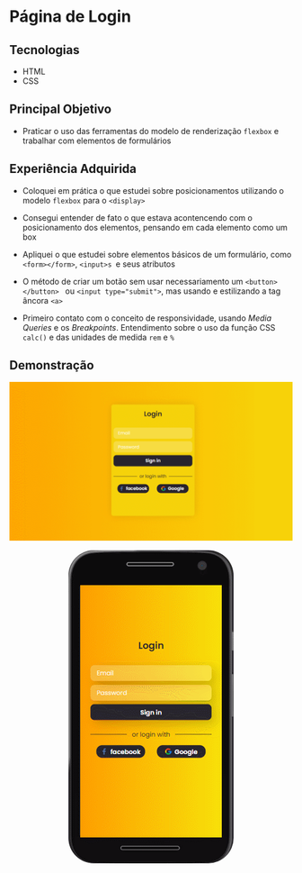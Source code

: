 # Página de Login

## Tecnologias 
* HTML
* CSS

## Principal Objetivo 
* Praticar o uso das ferramentas do modelo de renderização ``flexbox`` e trabalhar com elementos de formulários

## Experiência Adquirida 
* Coloquei em prática o que estudei sobre posicionamentos utilizando o modelo ``flexbox`` para o ``<display>``

* Consegui entender de fato o que estava acontencendo com o posicionamento dos elementos, pensando em cada elemento como um box

* Apliquei o que estudei sobre elementos básicos de um formulário, como ``<form></form>``, ``<input>s ``e seus atributos

* O método de criar um botão sem usar necessariamento um ``<button></button> `` ou ``<input type="submit">``, mas usando e estilizando a tag âncora ``<a>``

* Primeiro contato com o conceito de responsividade, usando <em>Media Queries</em> e os <em>Breakpoints</em>. Entendimento sobre o uso da função CSS ``calc()`` e das unidades de medida ``rem`` e ``%``

## Demonstração
<p align="center">
  <img alt="Demo" src="demo-version2.gif">
</p>

<p align="center">
  <img alt="Demo" src="demo-mobile-version2.gif" style="border-radius: 45px">
</p>